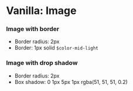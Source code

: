 # Vanilla: Image

### Image with border
- Border radius: 2px
- Border: 1px solid `$color-mid-light`

### Image with drop shadow
- Border radius: 2px
- Box shadow: 0 1px 5px 1px rgba(51, 51, 51, 0.2)
